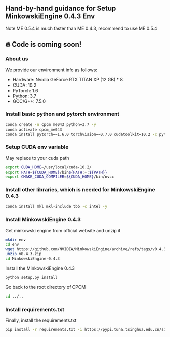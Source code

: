 ## Hand-by-hand guidance for Setup MinkowskiEngine 0.4.3 Env

Note ME 0.5.4 is much faster than ME 0.4.3, recommend to use ME 0.5.4

## :fire: Code is coming soon!

### About us
We provide our environment info as follows:
- Hardware: Nvidia GeForce RTX TITAN XP (12 GB) * 8
- CUDA: 10.2
- PyTorch: 1.6
- Python: 3.7
- GCC/G++: 7.5.0


### Install basic python and pytorch environment
```bash
conda create -n cpcm_me043 python=3.7 -y
conda activate cpcm_me043
conda install pytorch==1.6.0 torchvision==0.7.0 cudatoolkit=10.2 -c pytorch -y
```


### Setup CUDA env variable
May replace to your cuda path
```bash
export CUDA_HOME=/usr/local/cuda-10.2/
export PATH=${CUDA_HOME}/bin${PATH:+:${PATH}}
export CMAKE_CUDA_COMPILER=${CUDA_HOME}/bin/nvcc
```

### Install other libraries, which is needed for MinkowskiEngine 0.4.3
```bash
conda install mkl mkl-include tbb -c intel -y
```

### Install MinkowskiEngine 0.4.3
Get minkowski engine from official website and unzip it
```bash
mkdir env
cd env
wget https://github.com/NVIDIA/MinkowskiEngine/archive/refs/tags/v0.4.3.zip
unzip v0.4.3.zip
cd MinkowskiEngine-0.4.3
```

Install the MinkowskiEngine 0.4.3
```bash
python setup.py install
```

Go back to the root directory of CPCM
```bash
cd ../..
```

### Install requirements.txt
Finally, install the requirements.txt
```bash
pip install -r requirements.txt -i https://pypi.tuna.tsinghua.edu.cn/simple
```